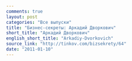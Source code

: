 ```yaml
---
comments: true
layout: post
categories: "Все выпуски"
title: "Бизнес-секреты: Аркадий Дворкович"
short_title: "Аркадий Дворкович"
english_short_title: "Arkadiy-Dvorkovich"
source_link: "http://tinkov.com/bizsekrety/64"
date: "2011-01-10"
---
```

